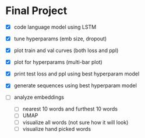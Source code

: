 # Final Project

- [x] code language model using LSTM
- [x] tune hyperparams (emb size, dropout)
- [x] plot train and val curves (both loss and ppl)
- [x] plot for hyperparams (multi-bar plot)

- [x] print test loss and ppl using best hyperparam model

- [x] generate sequences using best hyperparam model

- [ ] analyze embeddings
  - [ ] nearest 10 words and furthest 10 words
  - [ ] UMAP
  - [ ] visualize all words (not sure how it will look)
  - [ ] visualize hand picked words

